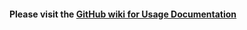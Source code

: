 #### Please visit the [GitHub wiki for Usage Documentation](https://github.com/dragonjet/KC3Kai/wiki)